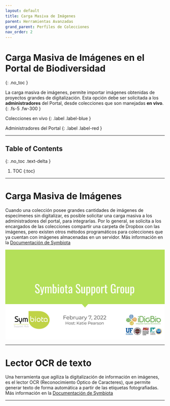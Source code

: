 ```yaml
---
layout: default
title: Carga Masiva de Imágenes
parent: Herramientas Avanzadas
grand_parent: Perfiles de Colecciones
nav_order: 2
---
```



# Carga Masiva de Imágenes en el Portal de Biodiversidad 
{: .no_toc }

La carga masiva de imágenes, permite importar imágenes obtenidas de proyectos grandes de digitalización. Esta opción debe ser solicitada a los **administradores** del Portal, desde colecciones que son manejadas **en vivo**. 
{: .fs-5 .fw-300 }

<div class="code-example" markdown="1">
Colecciones en vivo
{: .label .label-blue }

Administradores del Portal
{: .label .label-red }

---

## Table of Contents
{: .no_toc .text-delta }

1. TOC
{:toc}

---

# Carga Masiva de Imágenes

Cuando una colección posee grandes cantidades de imágenes de especímenes sin digitalizar, es posible solicitar una carga masiva a los administradores del portal, para integrarlas. Por lo general, se solicita a los encargados de las colecciones compartir una carpeta de Dropbox con las imágenes, pero existen otros métodos programáticos para colecciones que ya cuentan con imágenes almacenadas en un servidor. Más información en la [Documentación de Symbiota](https://biokic.github.io/symbiota-docs/es/editor/images/batch/)

[<img src="https://github.com/GuatemalaPortal/guatemalaportal.github.io/blob/main/static/videos/SSH_Images.jpg?raw=true" alt="Carga Masiva de Imágenes">](https://www.youtube.com/watch?v=v2bcx4oKDVI)

---

# Lector OCR de texto

Una herramienta que agiliza la digitalización de información en imágenes, es el lector OCR (Reconocimiento Óptico de Caracteres), que permite generar texto de forma automática a partir de las etiquetas fotografiadas. Más información en la [Documentación de Symbiota](https://biokic.github.io/symbiota-docs/es/editor/edit/ocr/)



--- 
